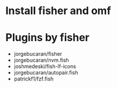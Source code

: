 # Install fisher and omf

# Plugins by fisher

- jorgebucaran/fisher
- jorgebucaran/nvm.fish
- joshmedeski/fish-lf-icons
- jorgebucaran/autopair.fish
- patrickf1/fzf.fish
